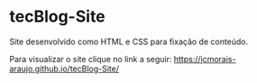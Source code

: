 # tecBlog-Site

Site desenvolvido como HTML e CSS para fixação de conteúdo.

Para visualizar o site clique no link a seguir: https://jcmorais-araujo.github.io/tecBlog-Site/